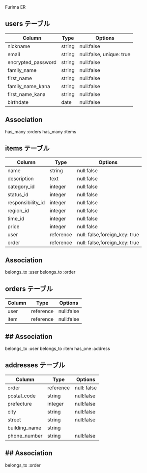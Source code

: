 Furima ER

## users テーブル

|Column               |Type  |Options                  |
|---------------------|------|-------------------------|
|nickname             |string|null:false               |  
|email                |string|null:false, unique: true |
|encrypted_password   |string|null:false               |
|family_name          |string|null:false               |
|first_name           |string|null:false               |  
|family_name_kana     |string|null:false               |
|first_name_kana      |string|null:false               |
|birthdate            |date  |null:false               |

## Association

has_many :orders
has_many :items

## items テーブル

|Column               |Type  |Options                          |
|---------------------|------|---------------------------------|
|name                 |string|null:false                       |
|description          |text  |null:false                       |
|category_id          |integer|null:false                      |
|status_id            |integer|null:false                      |  
|responsibility_id    |integer|null:false                      |
|region_id            |integer|null:false                      |
|time_id              |integer|null:false                      |
|price                |integer|null:false                      |
|user                 |reference|null: false,foreign_key: true |
|order                |reference|null: false,foreign_key: true |


## Association

belongs_to :user
belongs_to :order

## orders テーブル

|Column               |Type  |Options                           |
|---------------------|------|----------------------------------|
|user                 |reference|null:false                     |  
|item                 |reference|null:false                     |


## ## Association

belongs_to :user
belongs_to :item
has_one :address

## addresses テーブル

|Column               |Type  |Options                  |
|---------------------|------|-------------------------|
|order                |reference|null: false           |  
|postal_code          |string|null:false               |
|prefecture           |integer|null:false              |
|city                 |string|null:false               |
|street               |string|null:false               |  
|building_name        |string|                         |
|phone_number         |string|null:false               |

## ## Association

belongs_to :order